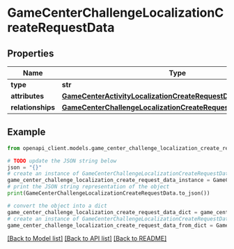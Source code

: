 # GameCenterChallengeLocalizationCreateRequestData


## Properties

Name | Type | Description | Notes
------------ | ------------- | ------------- | -------------
**type** | **str** |  | 
**attributes** | [**GameCenterActivityLocalizationCreateRequestDataAttributes**](GameCenterActivityLocalizationCreateRequestDataAttributes.md) |  | 
**relationships** | [**GameCenterChallengeLocalizationCreateRequestDataRelationships**](GameCenterChallengeLocalizationCreateRequestDataRelationships.md) |  | 

## Example

```python
from openapi_client.models.game_center_challenge_localization_create_request_data import GameCenterChallengeLocalizationCreateRequestData

# TODO update the JSON string below
json = "{}"
# create an instance of GameCenterChallengeLocalizationCreateRequestData from a JSON string
game_center_challenge_localization_create_request_data_instance = GameCenterChallengeLocalizationCreateRequestData.from_json(json)
# print the JSON string representation of the object
print(GameCenterChallengeLocalizationCreateRequestData.to_json())

# convert the object into a dict
game_center_challenge_localization_create_request_data_dict = game_center_challenge_localization_create_request_data_instance.to_dict()
# create an instance of GameCenterChallengeLocalizationCreateRequestData from a dict
game_center_challenge_localization_create_request_data_from_dict = GameCenterChallengeLocalizationCreateRequestData.from_dict(game_center_challenge_localization_create_request_data_dict)
```
[[Back to Model list]](../README.md#documentation-for-models) [[Back to API list]](../README.md#documentation-for-api-endpoints) [[Back to README]](../README.md)



